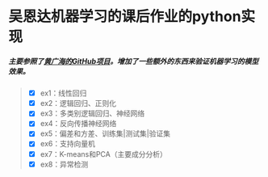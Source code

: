 # 吴恩达机器学习的课后作业的python实现

##### 主要参照了[黄广海的GitHub项目](https://github.com/fengdu78/Coursera-ML-AndrewNg-Notes)。增加了一些额外的东西来验证机器学习的模型效果。

> - [x] ex1：线性回归
> - [x] ex2：逻辑回归、正则化
> - [x] ex3：多类别逻辑回归、神经网络
> - [x] ex4：反向传播神经网络
> - [x] ex5：偏差和方差、训练集|测试集|验证集
> - [x] ex6：支持向量机
> - [x] ex7：K-means和PCA（主要成分分析）
> - [x] ex8：异常检测

